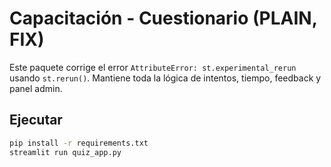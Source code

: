 # Capacitación - Cuestionario (PLAIN, FIX)

Este paquete corrige el error `AttributeError: st.experimental_rerun` usando `st.rerun()`.
Mantiene toda la lógica de intentos, tiempo, feedback y panel admin.

## Ejecutar
```bash
pip install -r requirements.txt
streamlit run quiz_app.py
```